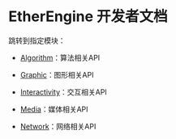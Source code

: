 # EtherEngine 开发者文档

跳转到指定模块：

+ [Algorithm](Algorithm/index.md)：算法相关API

+ [Graphic](Graphic/index.md)：图形相关API

+ [Interactivity](Interactivity/index.md)：交互相关API

+ [Media](Media/index.md)：媒体相关API

+ [Network](Network/index.md)：网络相关API